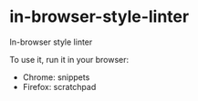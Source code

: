 # in-browser-style-linter
In-browser style linter

To use it, run it in your browser:
* Chrome: snippets
* Firefox: scratchpad
